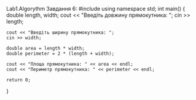 Lab1.Algorythm
Завдання 6:
#include <iostream>
using namespace std;
int main() {
    double length, width;
    cout << "Введіть довжину прямокутника: ";
    cin >> length;
    
    cout << "Введіть ширину прямокутника: ";
    cin >> width;
    
    double area = length * width;
    double perimeter = 2 * (length + width);
    
    cout << "Площа прямокутника: " << area << endl;
    cout << "Периметр прямокутника: " << perimeter << endl;
    
    return 0;
}
